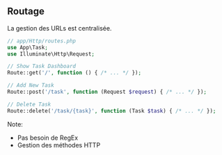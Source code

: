 ## Routage

La gestion des URLs est centralisée.

```php
// app/Http/routes.php
use App\Task;
use Illuminate\Http\Request;

// Show Task Dashboard
Route::get('/', function () { /* ... */ });

// Add New Task
Route::post('/task', function (Request $request) { /* ... */ });

// Delete Task
Route::delete('/task/{task}', function (Task $task) { /* ... */ });

```

Note:
- Pas besoin de RegEx
- Gestion des méthodes HTTP